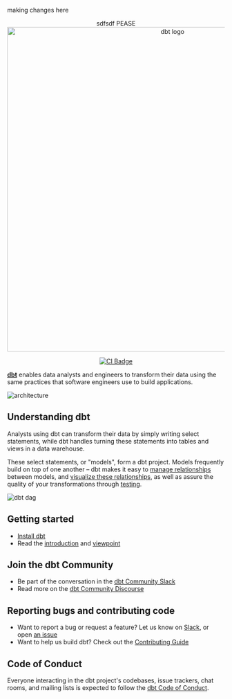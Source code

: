 making changes here<p align="center"> sdfsdf
PEASE
  <img src="https://raw.githubusercontent.com/dbt-labs/dbt-core/fa1ea14ddfb1d5ae319d5141844910dd53ab2834/etc/dbt-core.svg" alt="dbt logo" width="750"/>
</p>
<p align="center">
  <a href="https://github.com/dbt-labs/dbt-core/actions/workflows/main.yml">
    <img src="https://github.com/dbt-labs/dbt-core/actions/workflows/main.yml/badge.svg?event=push" alt="CI Badge"/>
  </a>
</p>

**[dbt](https://www.getdbt.com/)** enables data analysts and engineers to transform their data using the same practices that software engineers use to build applications.

![architecture](https://raw.githubusercontent.com/dbt-labs/dbt-core/6c6649f9129d5d108aa3b0526f634cd8f3a9d1ed/etc/dbt-arch.png)

## Understanding dbt

Analysts using dbt can transform their data by simply writing select statements, while dbt handles turning these statements into tables and views in a data warehouse.

These select statements, or "models", form a dbt project. Models frequently build on top of one another – dbt makes it easy to [manage relationships](https://docs.getdbt.com/docs/ref) between models, and [visualize these relationships](https://docs.getdbt.com/docs/documentation), as well as assure the quality of your transformations through [testing](https://docs.getdbt.com/docs/testing).

![dbt dag](https://raw.githubusercontent.com/dbt-labs/dbt-core/6c6649f9129d5d108aa3b0526f634cd8f3a9d1ed/etc/dbt-dag.png)

## Getting started

- [Install dbt](https://docs.getdbt.com/docs/installation)
- Read the [introduction](https://docs.getdbt.com/docs/introduction/) and [viewpoint](https://docs.getdbt.com/docs/about/viewpoint/)

## Join the dbt Community

- Be part of the conversation in the [dbt Community Slack](http://community.getdbt.com/)
- Read more on the [dbt Community Discourse](https://discourse.getdbt.com)

## Reporting bugs and contributing code

- Want to report a bug or request a feature? Let us know on [Slack](http://community.getdbt.com/), or open [an issue](https://github.com/dbt-labs/dbt-core/issues/new)
- Want to help us build dbt? Check out the [Contributing Guide](https://github.com/dbt-labs/dbt-core/blob/HEAD/CONTRIBUTING.md)

## Code of Conduct

Everyone interacting in the dbt project's codebases, issue trackers, chat rooms, and mailing lists is expected to follow the [dbt Code of Conduct](https://community.getdbt.com/code-of-conduct).
